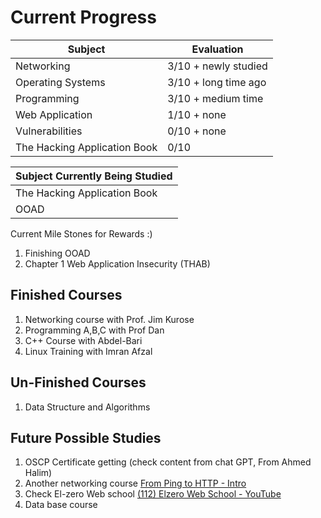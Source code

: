 # Current Progress
| Subject                      | Evaluation           |
| ---------------------------- | -------------------- |
| Networking                   | 3/10 + newly studied |
| Operating Systems            | 3/10 + long time ago |
| Programming                  | 3/10 + medium time   |
| Web Application              | 1/10 + none          |
| Vulnerabilities              | 0/10 + none          |
| The Hacking Application Book | 0/10                 |

| Subject Currently Being Studied |
| ------------------------------- |
| The Hacking Application Book    |
| OOAD                            |

Current Mile Stones for Rewards :)
1. Finishing OOAD
2. Chapter 1 Web Application Insecurity (THAB)


## Finished Courses
1. Networking course with Prof. Jim Kurose
2. Programming A,B,C with Prof Dan
3. C++ Course with Abdel-Bari
4. Linux Training with Imran Afzal

## Un-Finished Courses
1. Data Structure and Algorithms

## Future Possible Studies
1. OSCP Certificate getting (check content from chat GPT, From Ahmed Halim)
2. Another networking course [From Ping to HTTP - Intro](https://learn.udacity.com/courses/ud256/lessons/5a6ddf10-29e2-4d97-a119-507e5a63273f/concepts/34b6f588-6edf-46cf-b1ca-aa6738c36a05)
3. Check El-zero Web school [(112) Elzero Web School - YouTube](https://www.youtube.com/@ElzeroWebSchool/playlists)
4. Data base course
